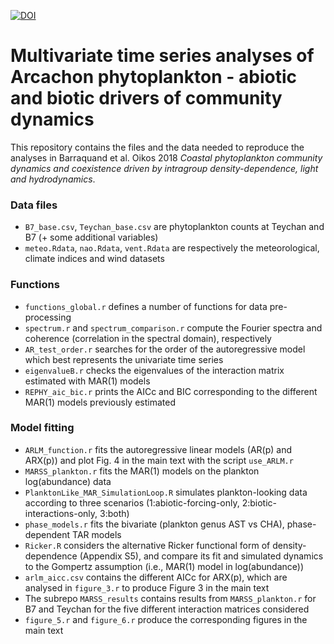 [![DOI](https://zenodo.org/badge/DOI/10.5281/zenodo.1326510.svg)](https://doi.org/10.5281/zenodo.1326510)


# Multivariate time series analyses of Arcachon phytoplankton - abiotic and biotic drivers of community dynamics
This repository contains the files and the data needed to reproduce the analyses in Barraquand et al. Oikos 2018 *Coastal phytoplankton community dynamics and coexistence driven by intragroup density-dependence, light and hydrodynamics*. 

### Data files 
* `B7_base.csv`, `Teychan_base.csv` are phytoplankton counts at Teychan and B7 (+ some additional variables)
* `meteo.Rdata`, `nao.Rdata`, `vent.Rdata` are respectively the meteorological, climate indices and wind datasets

### Functions
* `functions_global.r` defines a number of functions for data pre-processing
* `spectrum.r` and `spectrum_comparison.r` compute the Fourier spectra and coherence (correlation in the spectral domain), respectively
* `AR_test_order.r` searches for the order of the autoregressive model which best represents the univariate time series
* `eigenvalueB.r` checks the eigenvalues of the interaction matrix estimated with MAR(1) models
* `REPHY_aic_bic.r` prints the AICc and BIC corresponding to the different MAR(1) models previously estimated

### Model fitting
* `ARLM_function.r` fits the autoregressive linear models (AR(p) and ARX(p)) and plot Fig. 4 in the main text with the script `use_ARLM.r`
* `MARSS_plankton.r` fits the MAR(1) models on the plankton log(abundance) data
* `PlanktonLike_MAR_SimulationLoop.R` simulates plankton-looking data according to three scenarios (1:abiotic-forcing-only, 2:biotic-interactions-only, 3:both)
* `phase_models.r` fits the bivariate (plankton genus AST vs CHA), phase-dependent TAR models
* `Ricker.R` considers the alternative Ricker functional form of density-dependence (Appendix S5), and compare its fit and simulated dynamics to the Gompertz assumption (i.e., MAR(1) model in log(abundance)) 
* `arlm_aicc.csv` contains the different AICc for ARX(p), which are analysed in `figure_3.r` to produce Figure 3 in the main text
* The subrepo `MARSS_results` contains results from `MARSS_plankton.r` for B7 and Teychan for the five different interaction matrices considered
* `figure_5.r` and `figure_6.r` produce the corresponding figures in the main text

